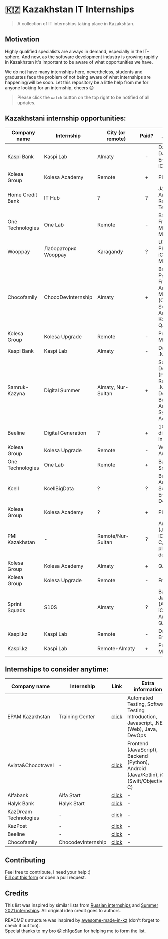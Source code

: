 # 🇰🇿 Kazakhstan IT Internships

> A collection of IT internships taking place in Kazakshtan.

## Motivation

Highly qualified specialists are always in demand, especially in the IT-sphere. And now, as the software development industry is growing rapidly in Kazakhstan it's important to be aware of what opportunities we have.

We do not have many internships here, nevertheless, students and graduates face the problem of not being aware of what internships are happening/will be soon. Let this repository be a little help from me for anyone looking for an internship, cheers 😉

> Please click the `watch` button on the top right to be notified of all updates. 

## Kazakhstani internship opportunities:

| Company name     | Internship          | City (or remote) | Paid? | Languages & Technologies                             | Deadline   | Link                                         |
| ---------------- | ------------------- | ---------------- | :---: | ---------------------------------------------------- | ---------- | -------------------------------------------- |
| Kaspi Bank       | Kaspi Lab           | Almaty           |   -   | Data Science, Data Engineering, iOS, Android         | 25.03.2020 | [click](https://lab.kaspi.kz/)               |
| Kolesa Group     | Kolesa Academy      | Remote           |   +   | PHP                                                  | 09.11.2020 | [click](https://job.kolesa.kz/academy)       |
| Home Credit Bank | IT Hub              | ?                |   ?   | Java, Data Analytics, Regression Testing             | 15.11.2020 | [click](https://promo.homecredit.kz/ithub/)  |
| One Technologies | One Lab             | Remote           |   -   | Backend Go, Frontend Web, Mobile iOS, Mobile Android | 27.11.2020 | [click](https://lab.one.kz/)                 |
| Wooppay          | Лаборатория Wooppay | Karagandy        |   ?   | UX/UI Design, PHP, Mobile iOS, Project Management    | ?          | [click](https://landing.wooppay.com/academy) |
| Chocofamily      | ChocoDevInternship  | Almaty  |   +   | Backend (PHP, Python), Frontend (JS, Angular, VUE), Mobile iOS (Objective-C, Swift), Mobile Android (Java, Kotlin), DevOps, QA         | 17.12.2020 | [click](https://chocofamily.kz/internship) |
| Kolesa Group      | Kolesa Upgrade  | Remote  |   -   |  Product Management  | 08.02.2021 | [click](https://upgrade.kolesa.group/management) |
| Kaspi Bank       | Kaspi Lab           | Almaty           |   -   | Data Science, .NET, Java                             | 22.02.2021 | [click](https://lab.kaspi.kz/)               |
| Samruk-Kazyna    | Digital Summer    | Almaty, Nur-Sultan |   +   | Software Development (PHP, Python, Ruby, Node.js, .NET), UX/UI Design, Business/Data Analytics, System/Network Administration | 31.03.2021 | [click](https://digital-summer.sk.kz/ru/page/about) |
| Beeline    | Digital Generation    | ? |   +   | 10 professional directions (IT included)  | ? (previous year - 15.05.2020 | [click](https://www.linkedin.com/feed/update/urn:li:activity:6778274442947760128/)/[previous year](https://beeline.kz/ru/hr/internship-at-beeline) |
| Kolesa Group      | Kolesa Upgrade  | Remote  |   -   |  Web QA Automation  | 26.04.2021 | [click](https://upgrade.kolesa.group/) |
| One Technologies  | One Lab         | Remote  |   +   | Backend (Go, Scala, Java) | 17.05.2021 | [click](https://lab.one.kz) |
| Kcell  | KcellBigData | ? | ? | Business Analytics, Data Science, Data Engineering, DevOps | 09.05.2021 | [click](https://www.linkedin.com/feed/update/urn:li:activity:6795888432456454144) |
| Kolesa Group | Kolesa Academy  | ?  |   +   |  PHP  | 23.06.2021 | [click](https://job.kolesa.kz/academy) |
| PMI Kazakhstan | -  | Remote/Nur-Sultan  |   ?   |  Android (Java/Kotlin), iOS (Objective-C/Swift), Cross-platform mobile development  | 10.06.2021 | [click](http://pmiqaz.org/) |
| Kolesa Group | Kolesa Academy | Almaty |   +   |  QA  | 22.08.2021 | [click](https://job.kolesa.kz/academy#qa-vacancy) |
| Kolesa Group | Kolesa Upgrade | Remote |   -   |  Frontend  | 10.09.2021 | [click](https://upgrade.kolesa.group/frontend) |       
| Sprint Squads | S10S | Almaty |   ?   |  Backend (Go, Java), Frontend (Angular, Vue), iOS (Swift), Android (Kotlin), QA   | 01.10.2021 | [click](https://sprintsquads.com/blog/sprint-squads-otkryvaet-ezhegodnyy-nabor-na-stazhirovku) |
| Kaspi.kz | Kaspi Lab | Remote |  -   |  Data Engineering   | 21.10.2021 | [click](https://www.instagram.com/p/CU4Cbvssb1v/?utm_medium=copy_link)/[click](https://lab.kaspi.kz/) |
| Kaspi.kz | Kaspi Lab | Remote+Almaty |  +   |  Product Management   | 19.11.2021 |[click](https://www.linkedin.com/posts/kaspi-kz_kaspi-lab-%D0%BE%D0%B1%D1%8A%D1%8F%D0%B2%D0%BB%D1%8F%D0%B5%D1%82-%D0%BD%D0%B0%D0%B1%D0%BE%D1%80-%D0%BD%D0%B0-%D0%BE%D0%BF%D0%BB%D0%B0%D1%87%D0%B8%D0%B2%D0%B0%D0%B5%D0%BC%D1%83%D1%8E-activity-6863695489938800640-Fmn2) |

## Internships to consider anytime:

| Company name          | Internship          | Link                                                                                                                        | Extra information
| --------------------- | ------------------- | --------------------------------------------------------------------------------------------------------------------------- | ---- |
| EPAM Kazakhstan       | Training Center     | [click](https://training.epam.kz/#!/Home?lang=ru&City=203,44,43) | Automated Testing, Software Testing Introduction, Javascript, .NET (Web), Java, DevOps |
| Aviata&Chocotravel    | -             | [click](https://www.notion.so/Aviata-Chocotravel-62a81371cd534d5ab4b35fceee1b74ac) | Frontend (JavaScript), Backend (Python), Android (Java/Kotlin), iOS (Swift/Objective-C) |
| Alfabank              | Alfa Start          | [click](https://alfabank.kz/footer/hr/alfastart)                                                                            | - |
| Halyk Bank            | Halyk Start         | [click](https://bluescreen.kz/digital-kazakhstan/oplachivaemaja-stazhirovka-dlja-studentov-it-specialnostej-ot-halyk-bank/) | - |
| KazDream Technologies | -                   | [click](https://kazdream.kz/en/join/)                                                                                       | - |
| KazPost               | -                   | [click](https://www.kazpost.kz/ru/internship)                                                                               | - |
| Beeline               | -                   | [click](https://beeline.kz/ru/hr/internship)                                                                                | - |
| Chocofamily           | ChocodevInternship | [click](https://chocofamily.kz/ourinternship)                                                                               | - |

## Contributing

Feel free to contribute, I need your help :)  
[Fill out this form](https://forms.gle/8CKj1K33m3iDAZNF6) or open a pull request.

## Credits

This list was inspired by similar lists from [Russian internships](https://github.com/MrHakimov/russian-internships) and [Summer 2021 internships](https://github.com/Pitt-CSC/Summer2021-Internships). All original idea credit goes to authors.

README's structure was inspired by [awesome-made-in-kz](https://github.com/nugmanoff/awesome-made-in-kz) (don't forget to check it out too).  
Special thanks to my bro [@Ich1goSan](https://github.com/Ich1goSan) for helping me to form the list.
